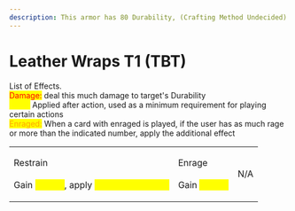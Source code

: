 ```yaml
---
description: This armor has 80 Durability, (Crafting Method Undecided)
---
```


# Leather Wraps T1 (TBT)

List of Effects.\
<mark style="color:red;">Damage:</mark> deal this much damage to target's Durability\
<mark style="color:yellow;">Rage:</mark> Applied after action, used as a minimum requirement for playing certain actions\
<mark style="color:orange;">Enraged:</mark> When a card with enraged is played, if the user has as much rage or more than the indicated number, apply the additional effect

|                                                                                                                                   |                                                                     |     |
| --------------------------------------------------------------------------------------------------------------------------------- | ------------------------------------------------------------------- | --- |
| <p>Restrain<br><br>Gain <mark style="color:yellow;">1 Rage</mark>, apply <mark style="color:yellow;">50% Vulnerability</mark></p> | <p>Enrage<br><br>Gain <mark style="color:yellow;">2 Rage</mark></p> | N/A |
